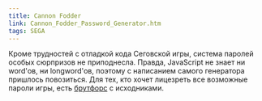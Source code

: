 ```yaml
---
title: Cannon Fodder
link: Cannon_Fodder_Password_Generator.htm
tags: SEGA
---
```

Кроме трудностей с отладкой кода Сеговской игры, система паролей особых сюрпризов не приподнесла. Правда, JavaScript не знает ни word'ов, ни longword'ов, поэтому с написанием самого генератора пришлось повозиться. Для тех, кто хочет лицезреть все возможные пароли игры, есть [брутфорс](/files/CannonFodder_PWD_Util.rar) с исходниками.  

